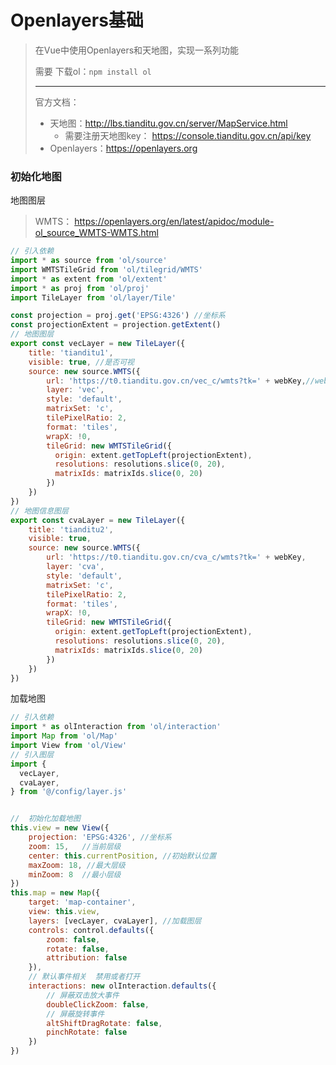 #   Openlayers基础

>   在Vue中使用Openlayers和天地图，实现一系列功能
>
>   需要 下载ol：`npm install ol`
>
>   ---
>
>   官方文档：
>
>   - 天地图：http://lbs.tianditu.gov.cn/server/MapService.html
>     - 需要注册天地图key： https://console.tianditu.gov.cn/api/key
>   - Openlayers：https://openlayers.org

### 初始化地图

地图图层

> WMTS：	https://openlayers.org/en/latest/apidoc/module-ol_source_WMTS-WMTS.html

```js
// 引入依赖
import * as source from 'ol/source'
import WMTSTileGrid from 'ol/tilegrid/WMTS'
import * as extent from 'ol/extent'
import * as proj from 'ol/proj'
import TileLayer from 'ol/layer/Tile'

const projection = proj.get('EPSG:4326') //坐标系
const projectionExtent = projection.getExtent()
// 地图图层
export const vecLayer = new TileLayer({
    title: 'tianditu1', 
    visible: true, //是否可视
    source: new source.WMTS({
        url: 'https://t0.tianditu.gov.cn/vec_c/wmts?tk=' + webKey,//webKey为开发者key
        layer: 'vec',
        style: 'default',
        matrixSet: 'c',
        tilePixelRatio: 2,
        format: 'tiles',
        wrapX: !0,
        tileGrid: new WMTSTileGrid({
          origin: extent.getTopLeft(projectionExtent),
          resolutions: resolutions.slice(0, 20),
          matrixIds: matrixIds.slice(0, 20)
        })
    })
})
// 地图信息图层
export const cvaLayer = new TileLayer({
    title: 'tianditu2',
    visible: true,
    source: new source.WMTS({
        url: 'https://t0.tianditu.gov.cn/cva_c/wmts?tk=' + webKey,
        layer: 'cva',
        style: 'default',
        matrixSet: 'c',
        tilePixelRatio: 2,
        format: 'tiles',
        wrapX: !0,
        tileGrid: new WMTSTileGrid({
          origin: extent.getTopLeft(projectionExtent),
          resolutions: resolutions.slice(0, 20),
          matrixIds: matrixIds.slice(0, 20)
        })
    })
})
```

加载地图

```js
// 引入依赖
import * as olInteraction from 'ol/interaction'
import Map from 'ol/Map'
import View from 'ol/View'
// 引入图层
import {
  vecLayer,
  cvaLayer,
} from '@/config/layer.js'


//  初始化加载地图
this.view = new View({
    projection: 'EPSG:4326', //坐标系
    zoom: 15,	//当前层级
    center: this.currentPosition, //初始默认位置
    maxZoom: 18, //最大层级
    minZoom: 8	//最小层级
})
this.map = new Map({
    target: 'map-container',
    view: this.view,
    layers: [vecLayer, cvaLayer], //加载图层
    controls: control.defaults({
        zoom: false,
        rotate: false,
        attribution: false
    }),
  	// 默认事件相关  禁用或者打开
    interactions: new olInteraction.defaults({
        // 屏蔽双击放大事件
        doubleClickZoom: false,
        // 屏蔽旋转事件
        altShiftDragRotate: false,
        pinchRotate: false
    })
})
```

